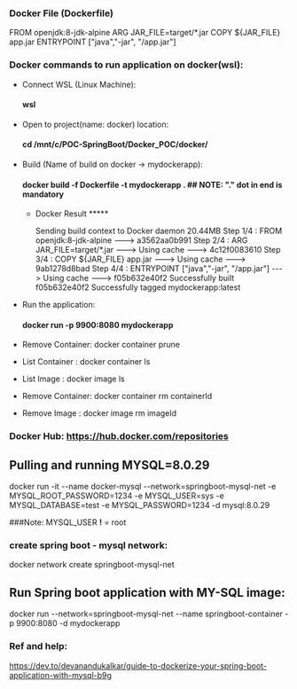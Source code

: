 ### Docker File (Dockerfile)

FROM openjdk:8-jdk-alpine
ARG JAR_FILE=target/*.jar
COPY ${JAR_FILE} app.jar
ENTRYPOINT ["java","-jar", "/app.jar"]

### Docker commands to run application on docker(wsl):

* Connect WSL (Linux Machine):
    #### wsl
* Open to project(name: docker) location:
    #### cd /mnt/c/POC-SpringBoot/Docker_POC/docker/
* Build (Name of build on docker -> mydockerapp):
    ####  docker build -f Dockerfile -t mydockerapp .   ## NOTE: "." dot in end is mandatory
  * Docker Result *****
  
    Sending build context to Docker daemon  20.44MB
      Step 1/4 : FROM openjdk:8-jdk-alpine
      ---> a3562aa0b991
      Step 2/4 : ARG JAR_FILE=target/*.jar
      ---> Using cache
      ---> 4c12f0083610
      Step 3/4 : COPY ${JAR_FILE} app.jar
      ---> Using cache
      ---> 9ab1278d8bad
      Step 4/4 : ENTRYPOINT ["java","-jar", "/app.jar"]
      ---> Using cache
      ---> f05b632e40f2
      Successfully built f05b632e40f2
      Successfully tagged mydockerapp:latest
  

* Run the application:
    #### docker run -p 9900:8080 mydockerapp

* Remove Container:  docker container prune
* List Container  :  docker container ls
* List Image      :  docker image ls
* Remove Container:  docker container rm containerId
* Remove Image    :  docker image rm imageId

### Docker Hub: https://hub.docker.com/repositories

## Pulling and running MYSQL=8.0.29

docker run -it --name docker-mysql --network=springboot-mysql-net -e MYSQL_ROOT_PASSWORD=1234 -e MYSQL_USER=sys -e MYSQL_DATABASE=test -e MYSQL_PASSWORD=1234 -d mysql:8.0.29

###Note: MYSQL_USER **!** = root

### create spring boot - mysql network:
docker network create springboot-mysql-net


## Run Spring boot application with MY-SQL image:

docker run --network=springboot-mysql-net --name springboot-container -p 9900:8080 -d mydockerapp


### Ref and help: 
https://dev.to/devanandukalkar/guide-to-dockerize-your-spring-boot-application-with-mysql-b9g

